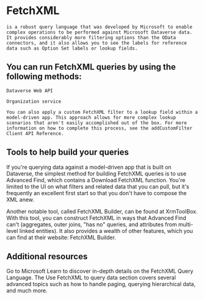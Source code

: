 # FetchXML
    is a robust query language that was developed by Microsoft to enable complex operations to be performed against Microsoft Dataverse data. It provides considerably more filtering options than the OData connectors, and it also allows you to see the labels for reference data such as Option Set labels or lookup fields.

## You can run FetchXML queries by using the following methods:

    Dataverse Web API

    Organization service

    You can also apply a custom FetchXML filter to a lookup field within a model-driven app. This approach allows for more complex lookup scenarios that aren't easily accomplished out of the box. For more information on how to complete this process, see the addCustomFilter Client API Reference.

## Tools to help build your queries
If you're querying data against a model-driven app that is built on Dataverse, the simplest method for building FetchXML queries is to use Advanced Find, which contains a Download FetchXML function. You're limited to the UI on what filters and related data that you can pull, but it's frequently an excellent first start so that you don't have to compose the XML anew.

Another notable tool, called FetchXML Builder, can be found at XrmToolBox. With this tool, you can construct FetchXML in ways that Advanced Find can't (aggregates, outer joins, "has no" queries, and attributes from multi-level linked entities). It also provides a wealth of other features, which you can find at their website: FetchXML Builder.

## Additional resources
Go to Microsoft Learn to discover in-depth details on the FetchXML Query Language. The Use FetchXML to query data section covers several advanced topics such as how to handle paging, querying hierarchical data, and much more.
